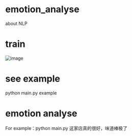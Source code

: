 # emotion_analyse
about NLP
# train
![image](https://github.com/jinzitian/emotion_analyse/raw/master/screenshots/vim-screenshot.jpg)
# see example
python main.py example
# emotion analyse 
For example：python main.py 这家店真的很好，味道棒极了
